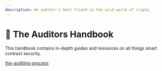 ```yaml
---
description: An auditor's best friend in the wild world of crypto
---
```


# 📙 The Auditors Handbook

This handbook contains in-depth guides and resources on all things smart contract security.

[the-auditing-process](the-auditing-process/)

